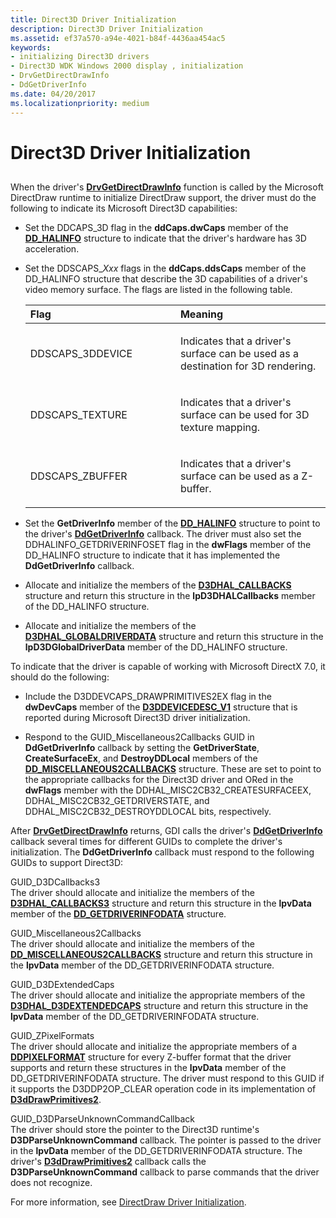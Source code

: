 ```yaml
---
title: Direct3D Driver Initialization
description: Direct3D Driver Initialization
ms.assetid: ef37a570-a94e-4021-b84f-4436aa454ac5
keywords:
- initializing Direct3D drivers
- Direct3D WDK Windows 2000 display , initialization
- DrvGetDirectDrawInfo
- DdGetDriverInfo
ms.date: 04/20/2017
ms.localizationpriority: medium
---
```


# Direct3D Driver Initialization


## <span id="ddk_direct3d_driver_initialization_gg"></span><span id="DDK_DIRECT3D_DRIVER_INITIALIZATION_GG"></span>


When the driver's [**DrvGetDirectDrawInfo**](https://msdn.microsoft.com/library/windows/hardware/ff556229) function is called by the Microsoft DirectDraw runtime to initialize DirectDraw support, the driver must do the following to indicate its Microsoft Direct3D capabilities:

-   Set the DDCAPS\_3D flag in the **ddCaps.dwCaps** member of the [**DD\_HALINFO**](https://msdn.microsoft.com/library/windows/hardware/ff551627) structure to indicate that the driver's hardware has 3D acceleration.

-   Set the DDSCAPS\_*Xxx* flags in the **ddCaps.ddsCaps** member of the DD\_HALINFO structure that describe the 3D capabilities of a driver's video memory surface. The flags are listed in the following table.

    <table>
    <colgroup>
    <col width="50%" />
    <col width="50%" />
    </colgroup>
    <thead>
    <tr class="header">
    <th align="left">Flag</th>
    <th align="left">Meaning</th>
    </tr>
    </thead>
    <tbody>
    <tr class="odd">
    <td align="left"><p>DDSCAPS_3DDEVICE</p></td>
    <td align="left"><p>Indicates that a driver's surface can be used as a destination for 3D rendering.</p></td>
    </tr>
    <tr class="even">
    <td align="left"><p>DDSCAPS_TEXTURE</p></td>
    <td align="left"><p>Indicates that a driver's surface can be used for 3D texture mapping.</p></td>
    </tr>
    <tr class="odd">
    <td align="left"><p>DDSCAPS_ZBUFFER</p></td>
    <td align="left"><p>Indicates that a driver's surface can be used as a Z-buffer.</p></td>
    </tr>
    </tbody>
    </table>

     

<!-- -->

-   Set the **GetDriverInfo** member of the [**DD\_HALINFO**](https://msdn.microsoft.com/library/windows/hardware/ff551627) structure to point to the driver's [**DdGetDriverInfo**](https://msdn.microsoft.com/library/windows/hardware/ff549404) callback. The driver must also set the DDHALINFO\_GETDRIVERINFOSET flag in the **dwFlags** member of the DD\_HALINFO structure to indicate that it has implemented the **DdGetDriverInfo** callback.

-   Allocate and initialize the members of the [**D3DHAL\_CALLBACKS**](https://msdn.microsoft.com/library/windows/hardware/ff544716) structure and return this structure in the **lpD3DHALCallbacks** member of the DD\_HALINFO structure.

-   Allocate and initialize the members of the [**D3DHAL\_GLOBALDRIVERDATA**](https://msdn.microsoft.com/library/windows/hardware/ff545963) structure and return this structure in the **lpD3DGlobalDriverData** member of the DD\_HALINFO structure.

To indicate that the driver is capable of working with Microsoft DirectX 7.0, it should do the following:

-   Include the D3DDEVCAPS\_DRAWPRIMITIVES2EX flag in the **dwDevCaps** member of the [**D3DDEVICEDESC\_V1**](https://msdn.microsoft.com/library/windows/hardware/ff544689) structure that is reported during Microsoft Direct3D driver initialization.

-   Respond to the GUID\_Miscellaneous2Callbacks GUID in **DdGetDriverInfo** callback by setting the **GetDriverState**, **CreateSurfaceEx**, and **DestroyDDLocal** members of the [**DD\_MISCELLANEOUS2CALLBACKS**](https://msdn.microsoft.com/library/windows/hardware/ff551645) structure. These are set to point to the appropriate callbacks for the Direct3D driver and ORed in the **dwFlags** member with the DDHAL\_MISC2CB32\_CREATESURFACEEX, DDHAL\_MISC2CB32\_GETDRIVERSTATE, and DDHAL\_MISC2CB32\_DESTROYDDLOCAL bits, respectively.

After [**DrvGetDirectDrawInfo**](https://msdn.microsoft.com/library/windows/hardware/ff556229) returns, GDI calls the driver's [**DdGetDriverInfo**](https://msdn.microsoft.com/library/windows/hardware/ff549404) callback several times for different GUIDs to complete the driver's initialization. The **DdGetDriverInfo** callback must respond to the following GUIDs to support Direct3D:

<span id="GUID_D3DCallbacks3"></span><span id="guid_d3dcallbacks3"></span><span id="GUID_D3DCALLBACKS3"></span>GUID\_D3DCallbacks3  
The driver should allocate and initialize the members of the [**D3DHAL\_CALLBACKS3**](https://msdn.microsoft.com/library/windows/hardware/ff544723) structure and return this structure in the **lpvData** member of the [**DD\_GETDRIVERINFODATA**](https://msdn.microsoft.com/library/windows/hardware/ff551550) structure.

<span id="GUID_Miscellaneous2Callbacks"></span><span id="guid_miscellaneous2callbacks"></span><span id="GUID_MISCELLANEOUS2CALLBACKS"></span>GUID\_Miscellaneous2Callbacks  
The driver should allocate and initialize the members of the [**DD\_MISCELLANEOUS2CALLBACKS**](https://msdn.microsoft.com/library/windows/hardware/ff551645) structure and return this structure in the **lpvData** member of the DD\_GETDRIVERINFODATA structure.

<span id="GUID_D3DExtendedCaps"></span><span id="guid_d3dextendedcaps"></span><span id="GUID_D3DEXTENDEDCAPS"></span>GUID\_D3DExtendedCaps  
The driver should allocate and initialize the appropriate members of the [**D3DHAL\_D3DEXTENDEDCAPS**](https://msdn.microsoft.com/library/windows/hardware/ff544753) structure and return this structure in the **lpvData** member of the DD\_GETDRIVERINFODATA structure.

<span id="GUID_ZPixelFormats"></span><span id="guid_zpixelformats"></span><span id="GUID_ZPIXELFORMATS"></span>GUID\_ZPixelFormats  
The driver should allocate and initialize the appropriate members of a [**DDPIXELFORMAT**](https://msdn.microsoft.com/library/windows/hardware/ff550274) structure for every Z-buffer format that the driver supports and return these structures in the **lpvData** member of the DD\_GETDRIVERINFODATA structure. The driver must respond to this GUID if it supports the D3DDP2OP\_CLEAR operation code in its implementation of [**D3dDrawPrimitives2**](https://msdn.microsoft.com/library/windows/hardware/ff544704).

<span id="GUID_D3DParseUnknownCommandCallback"></span><span id="guid_d3dparseunknowncommandcallback"></span><span id="GUID_D3DPARSEUNKNOWNCOMMANDCALLBACK"></span>GUID\_D3DParseUnknownCommandCallback  
The driver should store the pointer to the Direct3D runtime's **D3DParseUnknownCommand** callback. The pointer is passed to the driver in the **lpvData** member of the DD\_GETDRIVERINFODATA structure. The driver's [**D3dDrawPrimitives2**](https://msdn.microsoft.com/library/windows/hardware/ff544704) callback calls the **D3DParseUnknownCommand** callback to parse commands that the driver does not recognize.

For more information, see [DirectDraw Driver Initialization](directdraw-driver-initialization.md).

 

 






